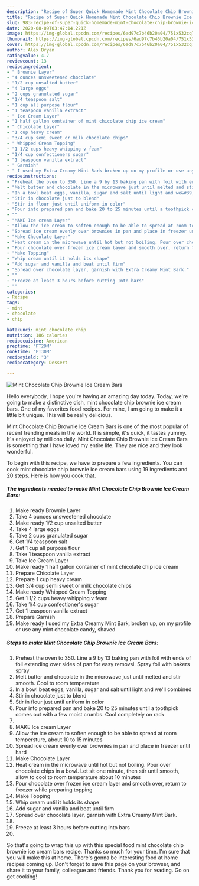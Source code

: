 ```yaml
---
description: "Recipe of Super Quick Homemade Mint Chocolate Chip Brownie Ice Cream Bars"
title: "Recipe of Super Quick Homemade Mint Chocolate Chip Brownie Ice Cream Bars"
slug: 983-recipe-of-super-quick-homemade-mint-chocolate-chip-brownie-ice-cream-bars
date: 2020-08-09T03:47:14.221Z
image: https://img-global.cpcdn.com/recipes/6ad97c7b46b20a04/751x532cq70/mint-chocolate-chip-brownie-ice-cream-bars-recipe-main-photo.jpg
thumbnail: https://img-global.cpcdn.com/recipes/6ad97c7b46b20a04/751x532cq70/mint-chocolate-chip-brownie-ice-cream-bars-recipe-main-photo.jpg
cover: https://img-global.cpcdn.com/recipes/6ad97c7b46b20a04/751x532cq70/mint-chocolate-chip-brownie-ice-cream-bars-recipe-main-photo.jpg
author: Alex Bryan
ratingvalue: 4.7
reviewcount: 13
recipeingredient:
- " Brownie Layer"
- "4 ounces unsweetened chocolate"
- "1/2 cup unsalted butter"
- "4 large eggs"
- "2 cups granulated sugar"
- "1/4 teaspoon salt"
- "1 cup all purpose flour"
- "1 teaspoon vanilla extract"
- " Ice Cream Layer"
- "1 half gallon container of mint chicolate chip ice cream"
- " Chicolate Layer"
- "1 cup heavy cream"
- "3/4 cup semi sweet or milk chocolate chips"
- " Whipped Cream Topping"
- "1 1/2 cups heavy whipping v feam"
- "1/4 cup confectioners sugar"
- "1 teaspoon vanilla extract"
- " Garnish"
- " I used my Extra Creamy Mint Bark broken up on my profile or use any mint chocolate candy shaved"
recipeinstructions:
- "Preheat the oven to 350. Line a 9 by 13 baking pan with foil with ends of foil extending over sides of pan for easy removsl. Spray foil with bakers spray"
- "Melt butter and chocolate in the microwave just until melted and stir smooth. Cool to room temperature"
- "In a bowl beat eggs, vanilla, sugar and salt until light and we&#39;ll combined"
- "Stir in chocolate just to blend"
- "Stir in flour just until uniform in color"
- "Pour into prepared pan and bake 20 to 25 minutes until a toothpick comes out with a few moist crumbs. Cool completely on rack"
- ""
- "MAKE Ice cream Layer"
- "Allow the ice cream to soften enough to be able to spread at room tempersture, about 10 to 15 minutes"
- "Spread ice cream evenly over brownies in pan and place in freezer until hard"
- "Make Chocolate Layer"
- "Heat cream in the microwave until hot but not boiling. Pour over chocolate chips in a bowl. Let sit one minute, then stir until smooth, allow to cool to room temperature about 10 minutes"
- "Pour chocolate over frozen ice cream layer and smooth over, return to freezer while preparing topping"
- "Make Topping"
- "Whip cream until it holds its shape"
- "Add sugar and vanilla and beat until firm"
- "Spread over chocolate layer, garnish with Extra Creamy Mint Bark."
- ""
- "Freeze at least 3 hours before cutting Into bars"
- ""
categories:
- Recipe
tags:
- mint
- chocolate
- chip

katakunci: mint chocolate chip 
nutrition: 186 calories
recipecuisine: American
preptime: "PT29M"
cooktime: "PT30M"
recipeyield: "3"
recipecategory: Dessert

---
```



![Mint Chocolate Chip Brownie Ice Cream Bars](https://img-global.cpcdn.com/recipes/6ad97c7b46b20a04/751x532cq70/mint-chocolate-chip-brownie-ice-cream-bars-recipe-main-photo.jpg)

Hello everybody, I hope you're having an amazing day today. Today, we're going to make a distinctive dish, mint chocolate chip brownie ice cream bars. One of my favorites food recipes. For mine, I am going to make it a little bit unique. This will be really delicious.



Mint Chocolate Chip Brownie Ice Cream Bars is one of the most popular of recent trending meals in the world. It is simple, it's quick, it tastes yummy. It's enjoyed by millions daily. Mint Chocolate Chip Brownie Ice Cream Bars is something that I have loved my entire life. They are nice and they look wonderful.


To begin with this recipe, we have to prepare a few ingredients. You can cook mint chocolate chip brownie ice cream bars using 19 ingredients and 20 steps. Here is how you cook that.

<!--inarticleads1-->

##### The ingredients needed to make Mint Chocolate Chip Brownie Ice Cream Bars:

1. Make ready  Brownie Layer
1. Take 4 ounces unsweetened chocolate
1. Make ready 1/2 cup unsalted butter
1. Take 4 large eggs
1. Take 2 cups granulated sugar
1. Get 1/4 teaspoon salt
1. Get 1 cup all purpose flour
1. Take 1 teaspoon vanilla extract
1. Take  Ice Cream Layer
1. Make ready 1 half gallon container of mint chicolate chip ice cream
1. Prepare  Chicolate Layer
1. Prepare 1 cup heavy cream
1. Get 3/4 cup semi sweet or milk chocolate chips
1. Make ready  Whipped Cream Topping
1. Get 1 1/2 cups heavy whipping v feam
1. Take 1/4 cup confectioner&#39;s sugar
1. Get 1 teaspoon vanilla extract
1. Prepare  Garnish
1. Make ready  I used my Extra Creamy Mint Bark, broken up, on my profile or use any mint chocolate candy, shaved




<!--inarticleads2-->

##### Steps to make Mint Chocolate Chip Brownie Ice Cream Bars:

1. Preheat the oven to 350. Line a 9 by 13 baking pan with foil with ends of foil extending over sides of pan for easy removsl. Spray foil with bakers spray
1. Melt butter and chocolate in the microwave just until melted and stir smooth. Cool to room temperature
1. In a bowl beat eggs, vanilla, sugar and salt until light and we&#39;ll combined
1. Stir in chocolate just to blend
1. Stir in flour just until uniform in color
1. Pour into prepared pan and bake 20 to 25 minutes until a toothpick comes out with a few moist crumbs. Cool completely on rack
1. 
1. MAKE Ice cream Layer
1. Allow the ice cream to soften enough to be able to spread at room tempersture, about 10 to 15 minutes
1. Spread ice cream evenly over brownies in pan and place in freezer until hard
1. Make Chocolate Layer
1. Heat cream in the microwave until hot but not boiling. Pour over chocolate chips in a bowl. Let sit one minute, then stir until smooth, allow to cool to room temperature about 10 minutes
1. Pour chocolate over frozen ice cream layer and smooth over, return to freezer while preparing topping
1. Make Topping
1. Whip cream until it holds its shape
1. Add sugar and vanilla and beat until firm
1. Spread over chocolate layer, garnish with Extra Creamy Mint Bark.
1. 
1. Freeze at least 3 hours before cutting Into bars
1. 




So that's going to wrap this up with this special food mint chocolate chip brownie ice cream bars recipe. Thanks so much for your time. I'm sure that you will make this at home. There's gonna be interesting food at home recipes coming up. Don't forget to save this page on your browser, and share it to your family, colleague and friends. Thank you for reading. Go on get cooking!
